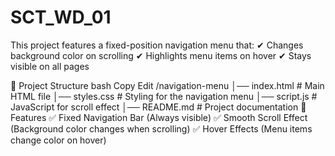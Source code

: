 # SCT_WD_01
This project features a fixed-position navigation menu that:
✔ Changes background color on scrolling
✔ Highlights menu items on hover
✔ Stays visible on all pages

📂 Project Structure
bash
Copy
Edit
/navigation-menu
│── index.html        # Main HTML file
│── styles.css        # Styling for the navigation menu
│── script.js         # JavaScript for scroll effect
│── README.md         # Project documentation
🎨 Features
✅ Fixed Navigation Bar (Always visible)
✅ Smooth Scroll Effect (Background color changes when scrolling)
✅ Hover Effects (Menu items change color on hover)

